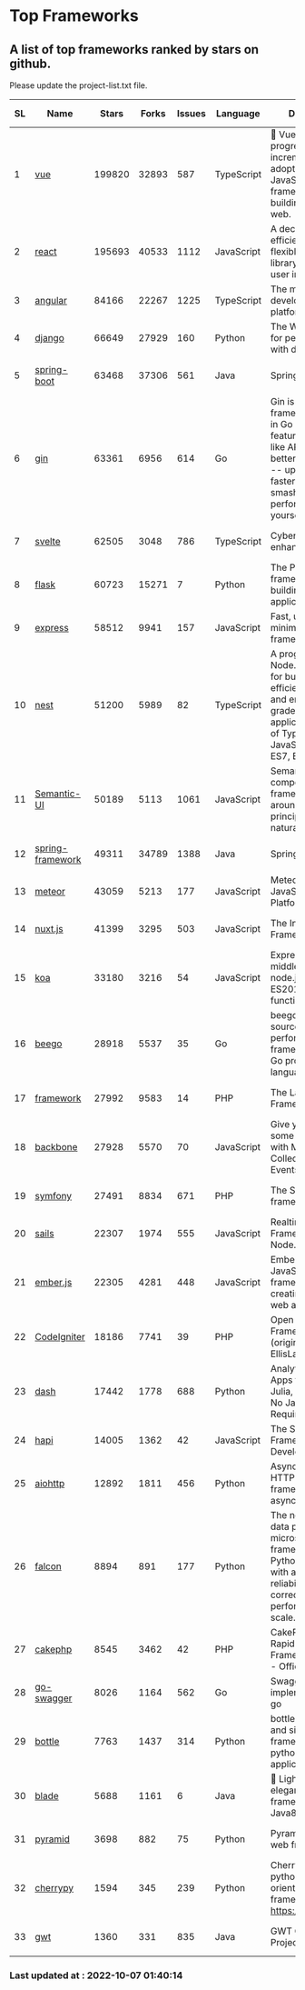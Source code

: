# Top Frameworks
## A list of top frameworks ranked by stars on github.  
Please update the project-list.txt file.

| SL| Name  | Stars| Forks| Issues | Language | Description | Last Commit |
| --| ------| -----| ---- | ------ | -------- | ----------- | ----------- |
| 1 | [vue](https://github.com/vuejs/vue) | 199820 | 32893 | 587 | TypeScript | 🖖 Vue.js is a progressive, incrementally-adoptable JavaScript framework for building UI on the web. | 2022-09-01 06:31:31 |
| 2 | [react](https://github.com/facebook/react) | 195693 | 40533 | 1112 | JavaScript | A declarative, efficient, and flexible JavaScript library for building user interfaces. | 2022-10-06 21:23:27 |
| 3 | [angular](https://github.com/angular/angular) | 84166 | 22267 | 1225 | TypeScript | The modern web developer’s platform | 2022-10-06 23:41:06 |
| 4 | [django](https://github.com/django/django) | 66649 | 27929 | 160 | Python | The Web framework for perfectionists with deadlines. | 2022-10-06 10:04:00 |
| 5 | [spring-boot](https://github.com/spring-projects/spring-boot) | 63468 | 37306 | 561 | Java | Spring Boot | 2022-10-06 21:08:55 |
| 6 | [gin](https://github.com/gin-gonic/gin) | 63361 | 6956 | 614 | Go | Gin is a HTTP web framework written in Go (Golang). It features a Martini-like API with much better performance -- up to 40 times faster. If you need smashing performance, get yourself some Gin. | 2022-09-20 06:44:55 |
| 7 | [svelte](https://github.com/sveltejs/svelte) | 62505 | 3048 | 786 | TypeScript | Cybernetically enhanced web apps | 2022-10-07 00:25:04 |
| 8 | [flask](https://github.com/pallets/flask) | 60723 | 15271 | 7 | Python | The Python micro framework for building web applications. | 2022-10-05 03:09:06 |
| 9 | [express](https://github.com/expressjs/express) | 58512 | 9941 | 157 | JavaScript | Fast, unopinionated, minimalist web framework for node. | 2022-10-06 14:28:13 |
| 10 | [nest](https://github.com/nestjs/nest) | 51200 | 5989 | 82 | TypeScript | A progressive Node.js framework for building efficient, scalable, and enterprise-grade server-side applications on top of TypeScript & JavaScript (ES6, ES7, ES8) 🚀 | 2022-10-05 13:57:39 |
| 11 | [Semantic-UI](https://github.com/Semantic-Org/Semantic-UI) | 50189 | 5113 | 1061 | JavaScript | Semantic is a UI component framework based around useful principles from natural language. | 2022-10-06 20:02:37 |
| 12 | [spring-framework](https://github.com/spring-projects/spring-framework) | 49311 | 34789 | 1388 | Java | Spring Framework | 2022-10-06 14:42:17 |
| 13 | [meteor](https://github.com/meteor/meteor) | 43059 | 5213 | 177 | JavaScript | Meteor, the JavaScript App Platform | 2022-09-30 18:47:59 |
| 14 | [nuxt.js](https://github.com/nuxt/nuxt.js) | 41399 | 3295 | 503 | JavaScript | The Intuitive Vue(2) Framework | 2022-09-05 13:31:52 |
| 15 | [koa](https://github.com/koajs/koa) | 33180 | 3216 | 54 | JavaScript | Expressive middleware for node.js using ES2017 async functions | 2022-10-05 16:18:05 |
| 16 | [beego](https://github.com/beego/beego) | 28918 | 5537 | 35 | Go | beego is an open-source, high-performance web framework for the Go programming language. | 2022-09-14 08:37:19 |
| 17 | [framework](https://github.com/laravel/framework) | 27992 | 9583 | 14 | PHP | The Laravel Framework. | 2022-10-06 19:25:16 |
| 18 | [backbone](https://github.com/jashkenas/backbone) | 27928 | 5570 | 70 | JavaScript | Give your JS App some Backbone with Models, Views, Collections, and Events | 2022-08-23 08:30:45 |
| 19 | [symfony](https://github.com/symfony/symfony) | 27491 | 8834 | 671 | PHP | The Symfony PHP framework | 2022-10-05 16:34:26 |
| 20 | [sails](https://github.com/balderdashy/sails) | 22307 | 1974 | 555 | JavaScript | Realtime MVC Framework for Node.js | 2022-09-02 20:00:35 |
| 21 | [ember.js](https://github.com/emberjs/ember.js) | 22305 | 4281 | 448 | JavaScript | Ember.js - A JavaScript framework for creating ambitious web applications | 2022-10-03 19:32:10 |
| 22 | [CodeIgniter](https://github.com/bcit-ci/CodeIgniter) | 18186 | 7741 | 39 | PHP | Open Source PHP Framework (originally from EllisLab) | 2022-06-27 19:12:41 |
| 23 | [dash](https://github.com/plotly/dash) | 17442 | 1778 | 688 | Python | Analytical Web Apps for Python, R, Julia, and Jupyter. No JavaScript Required. | 2022-09-23 13:57:16 |
| 24 | [hapi](https://github.com/hapijs/hapi) | 14005 | 1362 | 42 | JavaScript | The Simple, Secure Framework Developers Trust | 2022-08-24 06:29:54 |
| 25 | [aiohttp](https://github.com/aio-libs/aiohttp) | 12892 | 1811 | 456 | Python | Asynchronous HTTP client/server framework for asyncio and Python | 2022-09-30 19:12:31 |
| 26 | [falcon](https://github.com/falconry/falcon) | 8894 | 891 | 177 | Python | The no-magic web data plane API and microservices framework for Python developers, with a focus on reliability, correctness, and performance at scale. | 2022-10-03 20:28:31 |
| 27 | [cakephp](https://github.com/cakephp/cakephp) | 8545 | 3462 | 42 | PHP | CakePHP: The Rapid Development Framework for PHP - Official Repository | 2022-10-05 19:34:06 |
| 28 | [go-swagger](https://github.com/go-swagger/go-swagger) | 8026 | 1164 | 562 | Go | Swagger 2.0 implementation for go | 2022-10-06 03:55:56 |
| 29 | [bottle](https://github.com/bottlepy/bottle) | 7763 | 1437 | 314 | Python | bottle.py is a fast and simple micro-framework for python web-applications. | 2022-09-05 15:24:52 |
| 30 | [blade](https://github.com/lets-blade/blade) | 5688 | 1161 | 6 | Java | :rocket: Lightning fast and elegant mvc framework for Java8 | 2022-05-10 12:38:06 |
| 31 | [pyramid](https://github.com/Pylons/pyramid) | 3698 | 882 | 75 | Python | Pyramid - A Python web framework | 2022-09-29 23:22:56 |
| 32 | [cherrypy](https://github.com/cherrypy/cherrypy) | 1594 | 345 | 239 | Python | CherryPy is a pythonic, object-oriented HTTP framework.      https://cherrypy.dev | 2022-07-17 20:36:25 |
| 33 | [gwt](https://github.com/gwtproject/gwt) | 1360 | 331 | 835 | Java | GWT Open Source Project | 2022-07-26 22:23:28 |

### Last updated at : 2022-10-07 01:40:14
